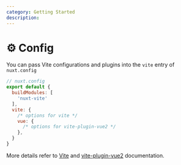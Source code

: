 ```yaml
---
category: Getting Started
description:
---
```


# ⚙️ Config

You can pass Vite configurations and plugins into the `vite` entry of `nuxt.config`

```js
// nuxt.config
export default {
  buildModules: [
    'nuxt-vite'
  ],
  vite: {
    /* options for vite */
    vue: {
      /* options for vite-plugin-vue2 */
    },
  }
}
```

More details refer to [Vite](https://vitejs.dev/config/) and [vite-plugin-vue2](https://github.com/underfin/vite-plugin-vue2) documentation.
